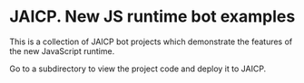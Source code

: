 # JAICP. New JS runtime bot examples

This is a collection of JAICP bot projects which demonstrate the features of the new JavaScript runtime.

Go to a subdirectory to view the project code and deploy it to JAICP.
